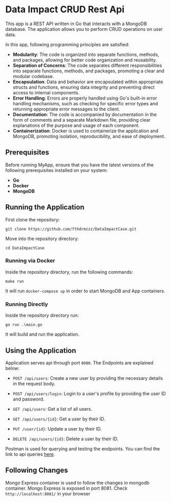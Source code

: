 # Data Impact CRUD Rest Api 

This app is a REST API written in Go that interacts with a MongoDB database. The application allows you to perform CRUD operations on user data.

In this app, following programming principles are satisfied:
- **Modularity**: The code is organized into separate functions, methods, and packages, allowing for better code organization and reusability.
- **Separation of Concerns**: The code separates different responsibilities into separate functions, methods, and packages, promoting a clear and modular codebase.
- **Encapsulation**: Data and behavior are encapsulated within appropriate structs and functions, ensuring data integrity and preventing direct access to internal components.
- **Error Handling**: Errors are properly handled using Go's built-in error handling mechanisms, such as checking for specific error types and returning appropriate error messages to the client.
- **Documentation**: The code is accompanied by documentation in the form of comments and a separate Markdown file, providing clear explanations of the purpose and usage of each component.
- **Containerization**: Docker is used to containerize the application and MongoDB, promoting isolation, reproducibility, and ease of deployment.

## Prerequisites

Before running MyApp, ensure that you have the latest versions of the following prerequisites installed on your system:
- **Go** 
- **Docker**
- **MongoDB** 

## Running the Application

First clone the repository:
```
git clone https://github.com/fthdrmzzz/DataImpactCase.git
```
Move into the repository directory:
```
cd DataImpactCase
```

### Running via Docker

Inside the repository directory, run the following commands:
```$
make run
```
It will run `docker-compose up` in order to start MongoDB and App containers.

### Running Directly

Inside the repository directory run:
```
go run .\main.go
```
It will build and run the application.

## Using the Application
Application serves api through port `8080`. The Endpoints are explained below:
- `POST /api/users`: Create a new user by providing the necessary details in the request body.

- `POST /api/users/login`: Login to a user's profile by providing the user ID and password.

- `GET /api/users`: Get a list of all users.

- `GET /api/users/{id}`: Get a user by their ID.

- `PUT /user/{id}`: Update a user by their ID.

- `DELETE /api/users/{id}`: Delete a user by their ID.

Postman is used for querying and testing the endpoints. You can find the link to api queries [here](https://winter-space-661038.postman.co/workspace/MyWorkspace~d6566199-be2c-4685-92b6-1c67e005e5e7/collection/17115256-29a39a7b-3fe5-40a0-9742-a457ad601847?action=share&creator=17115256).

## Following Changes
Mongo Express container is used to follow the changes in mongodb container. Mongo Express is exposed in port 8081. Check `http://localhost:8081/` in your browser
